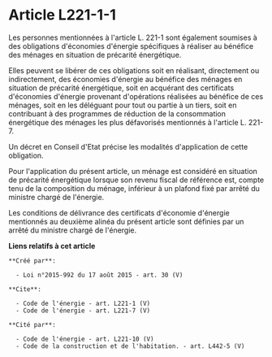 # Article L221-1-1

Les personnes mentionnées à l'article L. 221-1 sont également soumises à des obligations d'économies d'énergie spécifiques à
réaliser au bénéfice des ménages en situation de précarité énergétique. 

Elles peuvent se libérer de ces obligations soit en réalisant, directement ou indirectement, des économies d'énergie au
bénéfice des ménages en situation de précarité énergétique, soit en acquérant des certificats d'économies d'énergie provenant
d'opérations réalisées au bénéfice de ces ménages, soit en les déléguant pour tout ou partie à un tiers, soit en contribuant
à des programmes de réduction de la consommation énergétique des ménages les plus défavorisés mentionnés à l'article L.
221-7. 

Un décret en Conseil d'Etat précise les modalités d'application de cette obligation. 

Pour l'application du présent article, un ménage est considéré en situation de précarité énergétique lorsque son revenu
fiscal de référence est, compte tenu de la composition du ménage, inférieur à un plafond fixé par arrêté du ministre chargé
de l'énergie. 

Les conditions de délivrance des certificats d'économie d'énergie mentionnés au deuxième alinéa du présent article sont
définies par un arrêté du ministre chargé de l'énergie.

**Liens relatifs à cet article**

	**Créé par**:

	  - Loi n°2015-992 du 17 août 2015 - art. 30 (V)

	**Cite**:

	  - Code de l'énergie - art. L221-1 (V)
	  - Code de l'énergie - art. L221-7 (V)

	**Cité par**:

	  - Code de l'énergie - art. L221-10 (V)
	  - Code de la construction et de l'habitation. - art. L442-5 (V)
